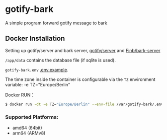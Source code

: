 # gotify-bark
A simple program forward gotify message to bark

## Docker Installation

Setting up gotify/server and bark server,
[gotify/server](https://github.com/gotify/server) and
[Finb/bark-server](https://github.com/Finb/bark-server)


`/app/data` contains the database file (if sqlite is used).

`gotify-bark.env` [.env.example](.env.example).

The time zone inside the container is configurable via the `TZ` environment variable: -e TZ="Europe/Berlin"

Docker RUN：

```bash
$ docker run -dt -e TZ="Europe/Berlin" --env-file /var/gotify-bark/.env --name gotify-bark -p 8080:8080 -v /var/gotify-bark/data:/app/data bnsui/gotify-bark
```

### Supported Platforms:

- amd64 (64bit)
- arm64 (ARMv8)
